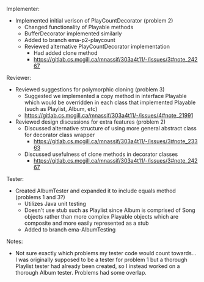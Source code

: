 Implementer:

- Implemented initial verison of PlayCountDecorator (problem 2)
	- Changed functionality of Playable methods
	- BufferDecorator implemented similarly
	- Added to branch ema-p2-playcount
	- Reviewed alternative PlayCountDecorator implementation 
	    - Had added clone method
	    - https://gitlab.cs.mcgill.ca/mnassif/303a4t11/-/issues/3#note_24267

Reviewer:

- Reviewed suggestions for polymorphic cloning (problem 3)
	- Suggested we implemented a copy method in interface Playable which would be overridden in each class that implemented Playable (such as Playlist, Album, etc)
	- https://gitlab.cs.mcgill.ca/mnassif/303a4t11/-/issues/4#note_21991 
- Reviewed design discussions for extra features (problem 2)
	- Discussed alternative structure of using more general abstract class for decorator class wrapper
		- https://gitlab.cs.mcgill.ca/mnassif/303a4t11/-/issues/3#note_23363
	- Discussed usefulness of clone methods in decorator classes 
		- https://gitlab.cs.mcgill.ca/mnassif/303a4t11/-/issues/3#note_24267


Tester:

- Created AlbumTester and expanded it to include equals method (problems 1 and 3?)
	- Utilizes Java unit testing 
	- Doesn't use stub such as Playlist since Album is comprised of Song objects rather than more complex Playable objects which are composite and more easily represented as a stub 
	- Added to branch ema-AlbumTesting
	
	
Notes:

- Not sure exactly which problems my tester code would count towards... I was originally supposed to be a tester for problem 1 but a thorough Playlist tester had already been created, so I instead worked on a thorough Album tester. Problems had some overlap.
	
